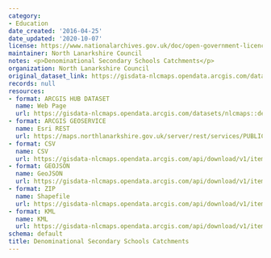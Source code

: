 ```yaml
---
category:
- Education
date_created: '2016-04-25'
date_updated: '2020-10-07'
license: https://www.nationalarchives.gov.uk/doc/open-government-licence/version/3/
maintainer: North Lanarkshire Council
notes: <p>Denominational Secondary Schools Catchments</p>
organization: North Lanarkshire Council
original_dataset_link: https://gisdata-nlcmaps.opendata.arcgis.com/datasets/nlcmaps::denominational-secondary-schools-catchments
records: null
resources:
- format: ARCGIS HUB DATASET
  name: Web Page
  url: https://gisdata-nlcmaps.opendata.arcgis.com/datasets/nlcmaps::denominational-secondary-schools-catchments
- format: ARCGIS GEOSERVICE
  name: Esri REST
  url: https://maps.northlanarkshire.gov.uk/server/rest/services/PUBLIC/OPEN_DATA_LAYERS/FeatureServer/4
- format: CSV
  name: CSV
  url: https://gisdata-nlcmaps.opendata.arcgis.com/api/download/v1/items/59071aba35bc45978b6c929c90828e00/csv?layers=4
- format: GEOJSON
  name: GeoJSON
  url: https://gisdata-nlcmaps.opendata.arcgis.com/api/download/v1/items/59071aba35bc45978b6c929c90828e00/geojson?layers=4
- format: ZIP
  name: Shapefile
  url: https://gisdata-nlcmaps.opendata.arcgis.com/api/download/v1/items/59071aba35bc45978b6c929c90828e00/shapefile?layers=4
- format: KML
  name: KML
  url: https://gisdata-nlcmaps.opendata.arcgis.com/api/download/v1/items/59071aba35bc45978b6c929c90828e00/kml?layers=4
schema: default
title: Denominational Secondary Schools Catchments
---
```

